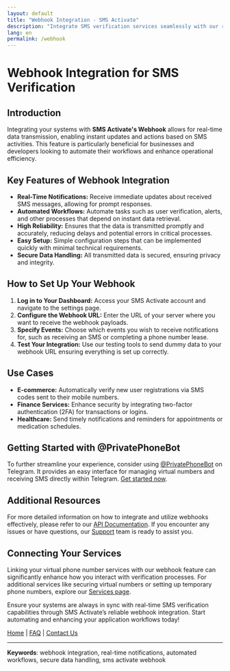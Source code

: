 ```yaml
---
layout: default
title: "Webhook Integration - SMS Activate"
description: "Integrate SMS verification services seamlessly with our robust Webhook solutions."
lang: en
permalink: /webhook
---
```


# Webhook Integration for SMS Verification

## Introduction
Integrating your systems with **SMS Activate's Webhook** allows for real-time data transmission, enabling instant updates and actions based on SMS activities. This feature is particularly beneficial for businesses and developers looking to automate their workflows and enhance operational efficiency.

## Key Features of Webhook Integration

- **Real-Time Notifications:** Receive immediate updates about received SMS messages, allowing for prompt responses.
- **Automated Workflows:** Automate tasks such as user verification, alerts, and other processes that depend on instant data retrieval.
- **High Reliability:** Ensures that the data is transmitted promptly and accurately, reducing delays and potential errors in critical processes.
- **Easy Setup:** Simple configuration steps that can be implemented quickly with minimal technical requirements.
- **Secure Data Handling:** All transmitted data is secured, ensuring privacy and integrity.

## How to Set Up Your Webhook

1. **Log in to Your Dashboard:** Access your SMS Activate account and navigate to the settings page.
2. **Configure the Webhook URL:** Enter the URL of your server where you want to receive the webhook payloads.
3. **Specify Events:** Choose which events you wish to receive notifications for, such as receiving an SMS or completing a phone number lease.
4. **Test Your Integration:** Use our testing tools to send dummy data to your webhook URL ensuring everything is set up correctly.

## Use Cases

- **E-commerce:** Automatically verify new user registrations via SMS codes sent to their mobile numbers.
- **Finance Services:** Enhance security by integrating two-factor authentication (2FA) for transactions or logins.
- **Healthcare:** Send timely notifications and reminders for appointments or medication schedules.

## Getting Started with @PrivatePhoneBot

To further streamline your experience, consider using [@PrivatePhoneBot](https://t.me/PrivatePhoneBot) on Telegram. It provides an easy interface for managing virtual numbers and receiving SMS directly within Telegram. [Get started now](/get-started).

## Additional Resources

For more detailed information on how to integrate and utilize webhooks effectively, please refer to our [API Documentation](/api-documentation). If you encounter any issues or have questions, our [Support](/support) team is ready to assist you.

## Connecting Your Services

Linking your virtual phone number services with our webhook feature can significantly enhance how you interact with verification processes. For additional services like securing virtual numbers or setting up temporary phone numbers, explore our [Services page](/services).

Ensure your systems are always in sync with real-time SMS verification capabilities through SMS Activate’s reliable webhook integration. Start automating and enhancing your application workflows today!

[Home](/) | [FAQ](/faq) | [Contact Us](/contact)

---
**Keywords**: webhook integration, real-time notifications, automated workflows, secure data handling, sms activate webhook